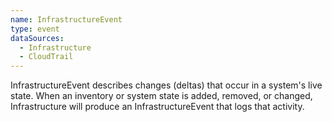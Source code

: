 ```yaml
---
name: InfrastructureEvent
type: event
dataSources:
  - Infrastructure
  - CloudTrail
---
```


InfrastructureEvent describes changes (deltas) that occur in a system's live state. When an inventory or system state is added, removed, or changed, Infrastructure will produce an InfrastructureEvent that logs that activity.